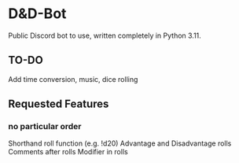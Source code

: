 # D&D-Bot
Public Discord bot to use, written completely in Python 3.11. 

## TO-DO 
Add time conversion, music, dice rolling

## Requested Features 
### no particular order
Shorthand roll function (e.g. !d20)
Advantage and Disadvantage rolls
Comments after rolls
Modifier in rolls

